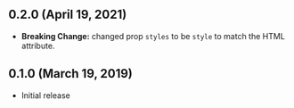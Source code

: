 ## 0.2.0 (April 19, 2021)
* **Breaking Change:** changed prop `styles` to be `style` to match the HTML attribute.

## 0.1.0 (March 19, 2019)
* Initial release
